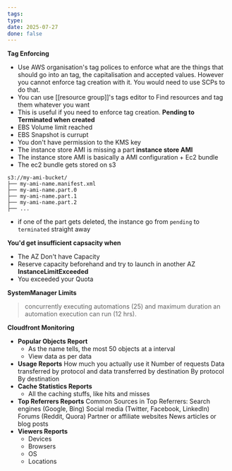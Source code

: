 ```yaml
---
tags: 
type: 
date: 2025-07-27
done: false
---
```

**Tag Enforcing**
- Use AWS organisation's tag polices to enforce what are the things that should go into an tag, the capitalisation and accepted values. However you cannot enforce tag creation with it. You would need to use SCPs to do that.
- You can use [[resource group]]'s tags editor to Find resources and tag them whatever you want
- This is useful if you need to enforce tag creation.
**Pending to Terminated when created**
- EBS Volume limit reached
- EBS Snapshot is currupt
- You don't have permission to the KMS key
- The instance store AMI is missing a part
**instance store AMI**
- The instance store AMI is basically a AMI configuration + Ec2 bundle
- The ec2 bundle gets stored on s3
```
s3://my-ami-bucket/
├── my-ami-name.manifest.xml
├── my-ami-name.part.0
├── my-ami-name.part.1
├── my-ami-name.part.2
├── ...
```
- if one of the part gets deleted, the instance go from `pending` to `terminated` straight away

**You'd get insufficient capsacity when**
- The AZ Don't have Capacity
- Reserve capacity beforehand and try to launch in another AZ
**InstanceLimitExceeded**
- You exceeded your Quota

**SystemManager Limits**
> concurrently executing automations (25) and maximum duration an automation execution can run (12 hrs).

**Cloudfront Monitoring**
- **Popular Objects Report**
	- As the name tells, the most 50 objects at a interval
	- View data as per data
- **Usage Reports**
	How much you actually use it
		Number of requests 
		Data transferred by protocol and data transferred by destination 
			By protocol
			By destination
- **Cache Statistics Reports**
	- All the caching stuffs, like hits and misses
- **Top Referrers Reports**
	Common Sources in Top Referrers:
		Search engines (Google, Bing)
		Social media (Twitter, Facebook, LinkedIn)
		Forums (Reddit, Quora)
		Partner or affiliate websites
		News articles or blog posts
- **Viewers Reports**
	- Devices
	- Browsers
	- OS
	- Locations